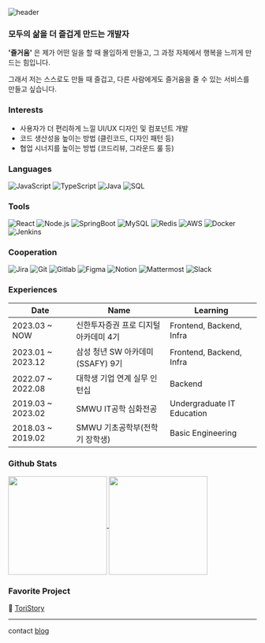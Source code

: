 ![header](https://capsule-render.vercel.app/api?type=waving&height=300&color=gradient&text=Hello,%20KimRiun's%20World&reversal=false&animation=fadeIn&fontSize=50)

### 모두의 삶을 더 즐겁게 만드는 개발자

**'즐거움'** 은 제가 어떤 일을 할 때 몰입하게 만들고, 그 과정 자체에서 행복을 느끼게 만드는 힘입니다.

그래서 저는 스스로도 만들 때 즐겁고, 다른 사람에게도 즐거움을 줄 수 있는 서비스를 만들고 싶습니다.

### Interests
- 사용자가 더 편리하게 느낄 UI/UX 디자인 및 컴포넌트 개발
- 코드 생산성을 높이는 방법 (클린코드, 디자인 패턴 등)
- 협업 시너지를 높이는 방법 (코드리뷰, 그라운드 룰 등)

### Languages
![JavaScript](https://img.shields.io/badge/-JavaScript-000?&logo=JavaScript)
![TypeScript](https://img.shields.io/badge/-TypeScript-000?&logo=TypeScript)
![Java](https://img.shields.io/badge/-Java-000?&logo=Java&logoColor=007396)
![SQL](https://img.shields.io/badge/-SQL-000?&logo=MySQL)

### Tools
![React](https://img.shields.io/badge/-React-000?&logo=React)
![Node.js](https://img.shields.io/badge/-Node.js-000?&logo=node.js)
![SpringBoot](https://img.shields.io/badge/-SpringBoot-000?&logo=SpringBoot)
![MySQL](https://img.shields.io/badge/-MySQL-000?&logo=Mysql)
![Redis](https://img.shields.io/badge/-Redis-000?&logo=Redis)
![AWS](https://img.shields.io/badge/-AWS-000?&logo=Amazon-AWS&logoColor=F90)
![Docker](https://img.shields.io/badge/-Docker-000?&logo=Docker)
![Jenkins](https://img.shields.io/badge/-Jenkins-000?&logo=Jenkins)

### Cooperation
![Jira](https://img.shields.io/badge/-Jira-000?&logo=jira)
![Git](https://img.shields.io/badge/-Git-000?&logo=git)
![Gitlab](https://img.shields.io/badge/-Gitlab-000?&logo=Gitlab)
![Figma](https://img.shields.io/badge/-Figma-000?&logo=Figma)
![Notion](https://img.shields.io/badge/-Notion-000?&logo=Notion)
![Mattermost](https://img.shields.io/badge/-Mattermost-000?&logo=Mattermost)
![Slack](https://img.shields.io/badge/-Slack-000?&logo=Slack)

### Experiences

| Date | Name | Learning |
|--|--|--|
| 2023.03 ~ NOW | 신한투자증권 프로 디지털 아카데미 4기 | Frontend, Backend, Infra
| 2023.01 ~ 2023.12 | 삼성 청년 SW 아카데미(SSAFY) 9기 | Frontend, Backend, Infra
| 2022.07 ~ 2022.08 | 대학생 기업 연계 실무 인턴십 | Backend
| 2019.03 ~ 2023.02 | SMWU IT공학 심화전공 | Undergraduate IT Education
| 2018.03 ~ 2019.02 | SMWU 기초공학부(전학기 장학생) | Basic Engineering

### Github Stats
<a href="https://github.com/KimRiun/github-readme-stats">
  <img height=200 align="center" src="https://github-readme-stats.vercel.app/api?username=KimRiun&rank_icon=github" />
</a>
<a href="https://github.com/KimRiun/convoychat">
  <img height=200 align="center" src="https://github-readme-stats.vercel.app/api/top-langs?username=KimRiun&layout=compact&langs_count=8&card_width=320" />
</a>

### Favorite Project
:fallen_leaf: [ToriStory](https://github.com/ToriStory/ToriStory)

---
contact [blog](https://velog.io/@sue1199842/posts)

